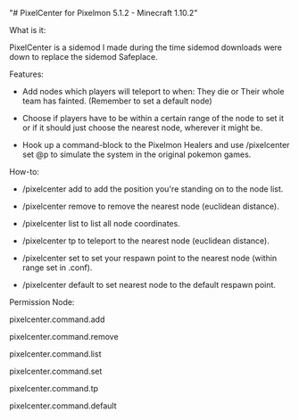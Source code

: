 "# PixelCenter for Pixelmon 5.1.2 - Minecraft 1.10.2" 

What is it:

PixelCenter is a sidemod I made during the time sidemod downloads were down to replace the sidemod Safeplace.

Features:

- Add nodes which players will teleport to when: They die or Their whole team has fainted. (Remember to set a default node)

- Choose if players have to be within a certain range of the node to set it or if it should just choose the nearest node, wherever it might be.

- Hook up a command-block to the Pixelmon Healers and use /pixelcenter set @p to simulate the system in the original pokemon games.


How-to: 

- /pixelcenter add to add the position you're standing on to the node list.

- /pixelcenter remove to remove the nearest node (euclidean distance).

- /pixelcenter list to list all node coordinates.

- /pixelcenter tp to teleport to the nearest node (euclidean distance).

- /pixelcenter set to set your respawn point to the nearest node (within range set in .conf).

- /pixelcenter default to set nearest node to the default respawn point.

Permission Node: 

pixelcenter.command.add

pixelcenter.command.remove

pixelcenter.command.list

pixelcenter.command.set

pixelcenter.command.tp

pixelcenter.command.default

